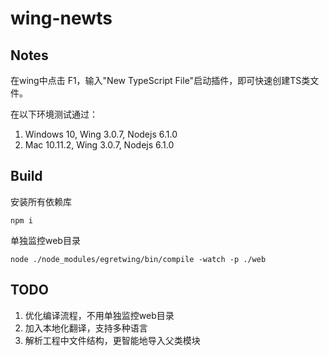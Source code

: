 # wing-newts

## Notes
在wing中点击 F1，输入"New TypeScript File"启动插件，即可快速创建TS类文件。

在以下环境测试通过：
1. Windows 10, Wing 3.0.7, Nodejs 6.1.0
2. Mac 10.11.2, Wing 3.0.7, Nodejs 6.1.0

## Build

安装所有依赖库

```
npm i
```

单独监控web目录

```
node ./node_modules/egretwing/bin/compile -watch -p ./web
```

## TODO
1. 优化编译流程，不用单独监控web目录
2. 加入本地化翻译，支持多种语言
3. 解析工程中文件结构，更智能地导入父类模块

